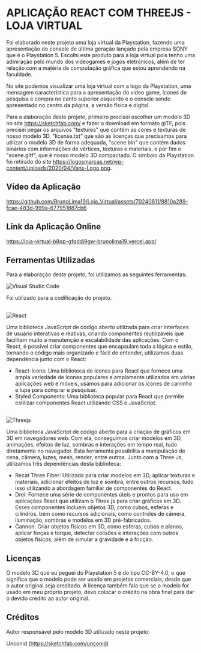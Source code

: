 # APLICAÇÃO REACT COM THREEJS - LOJA VIRTUAL

Foi elaborado neste projeto uma loja virtual da Playstation, fazendo uma apresentação do console de última geração lançado pela empresa SONY que é o Playstation 5. Escolhi este produto para a loja virtual pois tenho uma admiração pelo mundo dos videogames e jogos eletrônicos, além de ter relação com a matéria de computação gráfica que estou aprendendo na faculdade.

No site podemos visualizar uma loja virtual com a logo da Playstation, uma mensagem característica para a apresentação do video game, ícones de pesquisa e compra no canto superior esquerdo e o console sendo apresentado no centro da página, a versão física e digital.

Para a elaboração deste projeto, primeiro precisei escolher um modelo 3D no site https://sketchfab.com/ e fazer o download em formato glTF, pois precisei pegar os arquivos "textures" que contém as cores e texturas de nosso modelo 3D, "license.txt" que são as licenças que precisamos para utilizar o modelo 3D de forma adequada, "scene.bin" que contém dados binários com informações de vértices, texturas e materiais, e por fim o "scene.gltf", que é nosso modelo 3D compactado. O símbolo da Playstation foi retirado do site https://logosmarcas.net/wp-content/uploads/2020/04/Vans-Logo.png.

## Vídeo da Aplicação

https://github.com/BrunoLima19/Loja_Virtual/assets/70240811/8810a289-fcae-483d-999a-677951887cb6

## Link da Aplicação Online

https://loja-virtual-b8qp-gfqddj9gw-brunolima19.vercel.app/

## Ferramentas Utilizadas

Para a elaboração deste projeto, foi utilizamos as seguintes ferramentas:

![Visual Studio Code](https://img.shields.io/badge/Visual%20Studio%20Code-0078d7.svg?style=for-the-badge&logo=visual-studio-code&logoColor=white)

Foi utilizado para a codificação do projeto.

##

![React](https://img.shields.io/badge/react-%2320232a.svg?style=for-the-badge&logo=react&logoColor=%2361DAFB)

Uma biblioteca JavaScript de código aberto utilizada para criar interfaces de usuário interativas e reativas, criando componentes reutilizáveis que facilitam muito a manutenção e escalabilidade das aplicações. Com o React, é possível criar componentes que encapsulam toda a lógica e estilo, tornando o código mais organizado e fácil de entender, utilizamos duas dependência junto com o React:

* React-Icons: Uma biblioteca de ícones para React que fornece uma ampla variedade de ícones populares e amplamente utilizados em várias aplicações web e móveis, usamos para adicionar os ícones de carrinho e lupa para comprar e pesquisar.
* Styled Components: Uma biblioteca popular para React que permite estilizar componentes React utilizando CSS e JavaScript.

##

![Threejs](https://img.shields.io/badge/threejs-black?style=for-the-badge&logo=three.js&logoColor=white)

Uma biblioteca JavaScript de código aberto para a criação de gráficos em 3D em navegadores web. Com ela, conseguimos criar modelos em 3D, animações, efeitos de luz, sombras e interações em tempo real, tudo diretamente no navegador. Esta ferramenta possibilita a manipulação de cena, câmera, luzes, mesh, render, entre outros. Junto com a Three Js, utilizamos três dependências desta biblioteca:

* Recat Three Fiber: Utilizada para criar modelos em 3D, aplicar texturas e materiais, adicionar efeitos de luz e sombra, entre outros recursos, tudo isso utilizando a abordagem familiar de componentes do React.
* Drei: Fornece uma série de componentes úteis e prontos para uso em aplicações React que utilizam o Three.js para criar gráficos em 3D. Esses componentes incluem objetos 3D, como cubos, esferas e cilindros, bem como recursos adicionais, como controles de câmera, iluminação, sombras e modelos em 3D pré-fabricados.
* Cannon: Criar objetos físicos em 3D, como esferas, cubos e planos, aplicar forças e torque, detectar colisões e interações com outros objetos físicos, além de simular a gravidade e a fricção.

## Licenças

O modelo 3D que eu peguei do Playstation 5 é do tipo CC-BY-4.0, o que significa que o modelo pode ser usado em projetos comerciais, desde que o autor original seja creditado. A licença também fala que se o modelo for usado em meu próprio projeto, devo colocar o crédito na obra final para dar o devido crédito ao autor original.

## Créditos
Autor responsável pelo modelo 3D utilizado neste projeto:

Unconid (https://sketchfab.com/unconid)
